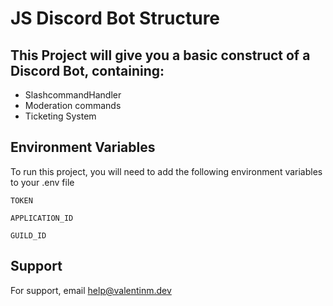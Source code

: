 
# JS Discord Bot Structure

This Project will give you a basic construct of a Discord Bot, containing:
-
- SlashcommandHandler
- Moderation commands
- Ticketing System 





## Environment Variables

To run this project, you will need to add the following environment variables to your .env file

`TOKEN`

`APPLICATION_ID`

`GUILD_ID`


## Support

For support, email help@valentinm.dev 

